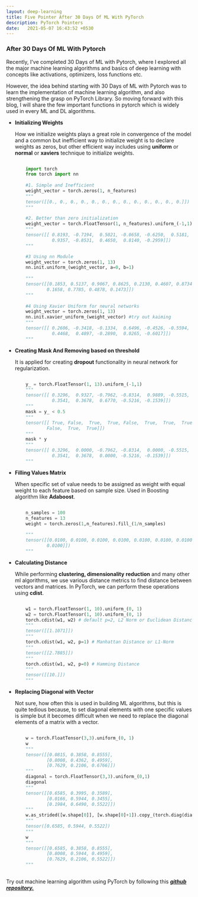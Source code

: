 ```yaml
---
layout: deep-learning
title: Five Pointer After 30 Days Of ML With PyTorch
description: PyTorch Pointers
date:   2021-05-07 16:43:52 +0530
---
```


### After 30 Days Of ML With Pytorch

Recently, I've completed 30 Days of ML with Pytorch, where I explored all the major machine learning algorithms and basics of deep learning with concepts like activations, optimizers, loss functions etc.

However, the idea behind starting with 30 Days of ML with Pytorch was to learn the implementation of machine learning algorithm, and also strengthening the grasp on PyTorch Library. So moving forward with this blog, I will share the few important functions in pytorch which is widely used in every ML and DL algorithms.

* **Initializing Weights**

  How we initialize weights plays a great role in convergence of the model and a common but inefficient way to initialize weight is to declare weights as zeros, but other efficient way includes using **uniform** or **normal** or **xaviers** technique to initialize weights.

  ```python

      import torch
      from torch import nn
      
      #1. Simple and Inefficient
      weight_vector = torch.zeros(1, n_features)
      """
      tensor([[0., 0., 0., 0., 0., 0., 0., 0., 0., 0., 0., 0., 0.]])
      """
      
      #2. Better than zero initialization
      weight_vector = torch.FloatTensor(1, n_features).uniform_(-1,1) #normal
      """
      tensor([[ 0.8193, -0.7194,  0.5021, -0.0658, -0.6250,  0.5181, -0.0742,  0.4049,
                0.9357, -0.8531,  0.4650,  0.8140, -0.2959]])
      """
  
      #3 Using nn Module
      weight_vector = torch.zeros(1, 13)
      nn.init.uniform_(weight_vector, a=0, b=1)
      
      """
      tensor([[0.1853, 0.5137, 0.9067, 0.8625, 0.2130, 0.4607, 0.8734, 0.5269, 0.2133,
              0.1658, 0.7785, 0.4878, 0.1473]])
      """
      
      #4 Using Xavier Uniform for neural networks
      weight_vector = torch.zeros(1, 13)
      nn.init.xavier_uniform_(weight_vector) #try out kaiming
      """
      tensor([[ 0.2606, -0.3418, -0.1334,  0.6496, -0.4526, -0.5594, -0.1503, -0.4093,
                0.4468,  0.4897, -0.2890,  0.0265, -0.6017]])
      """

  ```

* **Creating Mask And Removing based on threshold**

  It is applied for creating **dropout** functionality in neural network for regularization.

  ```python

      y_ = torch.FloatTensor(1, 13).uniform_(-1,1)
      """
      tensor([[ 0.3296,  0.9327, -0.7962, -0.8314,  0.9889, -0.5515,  0.0733, -0.6384,
                0.3541,  0.3678,  0.6770, -0.5216, -0.1539]])
      """
      mask = y_ < 0.5
      """
      tensor([[ True, False,  True,  True, False,  True,  True,  True,  True,  True,
              False,  True,  True]])
      """
      mask * y
      """
      tensor([[ 0.3296,  0.0000, -0.7962, -0.8314,  0.0000, -0.5515,  0.0733, -0.6384,
                0.3541,  0.3678,  0.0000, -0.5216, -0.1539]])
      """

  ```

* **Filling Values Matrix**

  When specific set of value needs to be assigned as weight with equal weight to each feature based on sample size. Used in Boosting algorithm like **Adaboost**.

  ```python

      n_samples = 100
      n_features = 13
      weight = torch.zeros(1,n_features).fill_(1/n_samples)
      
      """
      tensor([[0.0100, 0.0100, 0.0100, 0.0100, 0.0100, 0.0100, 0.0100, 0.0100, 0.0100,
              0.0100]])
      """

  ```

* **Calculating Distance**

  While performing **clustering, dimensionality** **reduction** and many other ml algorithms, we use various distance metrics to find  distance between vectors and matrices. In PyTorch, we can perform these  operations using **cdist**.

  ```python

      w1 = torch.FloatTensor(1, 10).uniform_(0, 1)
      w2 = torch.FloatTensor(1, 10).uniform_(0, 1)
      torch.cdist(w1, w2) # default p=2, L2 Norm or Euclidean Distance
      """
      tensor([[1.1071]])
      """
      torch.cdist(w1, w2, p=1) # Manhattan Distance or L1-Norm
      """
      tensor([[2.7885]])
      """
      torch.cdist(w1, w2, p=0) # Hamming Distance
      """
      tensor([[10.]])
      """

  ```

* **Replacing Diagonal with Vector**

  Not sure, how often this is used in building ML algorithms, but this is  quite tedious because, to set diagonal elements with one specific values is simple but it becomes difficult when we need to replace the diagonal elements of a matrix with a vector.

  ```python

      w = torch.FloatTensor(3,3).uniform_(0, 1)
      w
      """
      tensor([[0.0815, 0.3858, 0.8555],
              [0.8008, 0.4362, 0.4959],
              [0.7629, 0.2106, 0.6766]])
      """
      diagonal = torch.FloatTensor(3,3).uniform_(0,1)
      diagonal
      """
      tensor([[0.6585, 0.3995, 0.3589],
              [0.0166, 0.5944, 0.3455],
              [0.1984, 0.6490, 0.5522]])
      """
      w.as_strided([w.shape[0]], [w.shape[0]+1]).copy_(torch.diag(diagonal))
      """
      tensor([0.6585, 0.5944, 0.5522])
      """
      w
      """
      tensor([[0.6585, 0.3858, 0.8555],
              [0.8008, 0.5944, 0.4959],
              [0.7629, 0.2106, 0.5522]])
      """
      
  ```

Try out machine learning algorithm using PyTorch by following this ***[github repository.](https://github.com/Mayurji/MLWithPytorch)***
